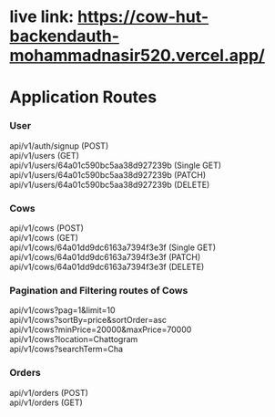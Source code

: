 # live link: https://cow-hut-backendauth-mohammadnasir520.vercel.app/

# Application Routes

### User
api/v1/auth/signup (POST) <br> 
api/v1/users (GET) <br>
api/v1/users/64a01c590bc5aa38d927239b (Single GET) <br> 
api/v1/users/64a01c590bc5aa38d927239b (PATCH) <br>
api/v1/users/64a01c590bc5aa38d927239b (DELETE) <br>
###  Cows
api/v1/cows (POST) <br>
api/v1/cows (GET) <br>
api/v1/cows/64a01dd9dc6163a7394f3e3f (Single GET) <br> 
api/v1/cows/64a01dd9dc6163a7394f3e3f (PATCH) <br>
api/v1/cows/64a01dd9dc6163a7394f3e3f (DELETE) <br> 
###  Pagination and Filtering routes of Cows
api/v1/cows?pag=1&limit=10 <br>
api/v1/cows?sortBy=price&sortOrder=asc<br>
api/v1/cows?minPrice=20000&maxPrice=70000<br>
api/v1/cows?location=Chattogram<br>
api/v1/cows?searchTerm=Cha<br>
###  Orders
api/v1/orders (POST) <br>
api/v1/orders (GET) <br>